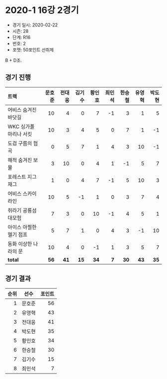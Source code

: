 # 2020-1 16강 2경기

- 경기 일시: 2020-02-22
- 시즌: 28
- 단계: R16
- 번호: 2
- 포맷: 50포인트 선취제



B + D조.

## 경기 진행

| 트랙 | 문호준 | 전대웅 | 김기수 | 황인호 | 최민석 | 한승철 | 유영혁 | 박도현 |
|:---|---:|---:|---:|---:|---:|---:|---:|---:|
| 어비스 숨겨진 바닷길 | 10 | 4 | 0 | 7 | -1 | 3 | 1 | 5 |
| WKC 싱가폴 마리나 서킷 | 10 | 3 | 4 | 5 | 0 | 7 | 1 | -1 |
| 도검 구름의 협곡 | 0 | 5 | 7 | 1 | 4 | 3 | 10 | -1 |
| 해적 숨겨진 보물 | 3 | 10 | 0 | 4 | 1 | -1 | 5 | 7 |
| 포레스트 지그재그 | 1 | 0 | 4 | 7 | -1 | 5 | 10 | 3 |
| 어비스 스카이라인 | 10 | 5 | -1 | 1 | 0 | 3 | 7 | 4 |
| 쥐라기 공룡섬 대모험 | 7 | 3 | 0 | 10 | -1 | 4 | 5 | 1 |
| 아이스 아찔한 헬기 점프 | 5 | 7 | 1 | 0 | 4 | 3 | -1 | 10 |
| 동화 이상한 나라의 문 | 10 | 4 | 0 | -1 | 1 | 3 | 5 | 7 |
| __total__ | __56__ | __41__ | __15__ | __34__ | __7__ | __30__ | __43__ | __35__ |




## 경기 결과

| 순위 | 선수 | 포인트 |
|---:|:---:|---:|
| 1 | 문호준 | 56 |
| 2 | 유영혁 | 43 |
| 3 | 전대웅 | 41 |
| 4 | 박도현 | 35 |
| 5 | 황인호 | 34 |
| 6 | 한승철 | 30 |
| 7 | 김기수 | 15 |
| 8 | 최민석 | 7 |

